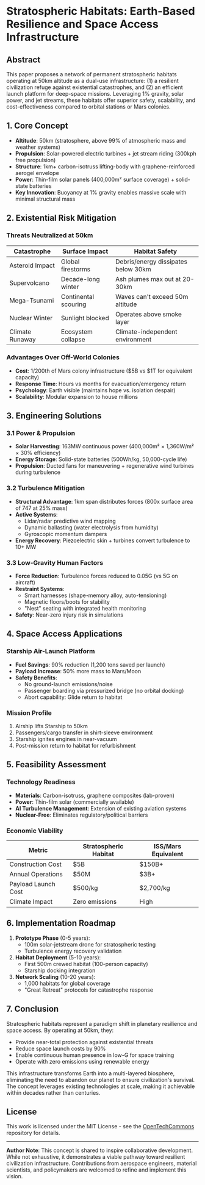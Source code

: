 # Stratospheric Habitats: Earth-Based Resilience and Space Access Infrastructure

## Abstract
This paper proposes a network of permanent stratospheric habitats operating at 50km altitude as a dual-use infrastructure: (1) a resilient civilization refuge against existential catastrophes, and (2) an efficient launch platform for deep-space missions. Leveraging 1% gravity, solar power, and jet streams, these habitats offer superior safety, scalability, and cost-effectiveness compared to orbital stations or Mars colonies.

## 1. Core Concept
- **Altitude**: 50km (stratosphere, above 99% of atmospheric mass and weather systems)
- **Propulsion**: Solar-powered electric turbines + jet stream riding (300kph free propulsion)
- **Structure**: 1km+ carbon-isotruss lifting-body with graphene-reinforced aerogel envelope
- **Power**: Thin-film solar panels (400,000m² surface coverage) + solid-state batteries
- **Key Innovation**: Buoyancy at 1% gravity enables massive scale with minimal structural mass

## 2. Existential Risk Mitigation
### Threats Neutralized at 50km
| Catastrophe       | Surface Impact          | Habitat Safety          |
|-------------------|-------------------------|-------------------------|
| Asteroid Impact   | Global firestorms       | Debris/energy dissipates below 30km |
| Supervolcano      | Decade-long winter      | Ash plumes max out at 20-30km |
| Mega-Tsunami      | Continental scouring   | Waves can't exceed 50m altitude |
| Nuclear Winter    | Sunlight blocked        | Operates above smoke layer |
| Climate Runaway   | Ecosystem collapse      | Climate-independent environment |

### Advantages Over Off-World Colonies
- **Cost**: 1/200th of Mars colony infrastructure ($5B vs $1T for equivalent capacity)
- **Response Time**: Hours vs months for evacuation/emergency return
- **Psychology**: Earth visible (maintains hope vs. isolation despair)
- **Scalability**: Modular expansion to house millions

## 3. Engineering Solutions
### 3.1 Power & Propulsion
- **Solar Harvesting**: 163MW continuous power (400,000m² × 1,360W/m² × 30% efficiency)
- **Energy Storage**: Solid-state batteries (500Wh/kg, 50,000-cycle life)
- **Propulsion**: Ducted fans for maneuvering + regenerative wind turbines during turbulence

### 3.2 Turbulence Mitigation
- **Structural Advantage**: 1km span distributes forces (800x surface area of 747 at 25% mass)
- **Active Systems**:
  - Lidar/radar predictive wind mapping
  - Dynamic ballasting (water electrolysis from humidity)
  - Gyroscopic momentum dampers
- **Energy Recovery**: Piezoelectric skin + turbines convert turbulence to 10+ MW

### 3.3 Low-Gravity Human Factors
- **Force Reduction**: Turbulence forces reduced to 0.05G (vs 5G on aircraft)
- **Restraint Systems**:
  - Smart harnesses (shape-memory alloy, auto-tensioning)
  - Magnetic floors/boots for stability
  - "Nest" seating with integrated health monitoring
- **Safety**: Near-zero injury risk in simulations

## 4. Space Access Applications
### Starship Air-Launch Platform
- **Fuel Savings**: 90% reduction (1,200 tons saved per launch)
- **Payload Increase**: 50% more mass to Mars/Moon
- **Safety Benefits**:
  - No ground-launch emissions/noise
  - Passenger boarding via pressurized bridge (no orbital docking)
  - Abort capability: Glide return to habitat

### Mission Profile
1. Airship lifts Starship to 50km
2. Passengers/cargo transfer in shirt-sleeve environment
3. Starship ignites engines in near-vacuum
4. Post-mission return to habitat for refurbishment

## 5. Feasibility Assessment
### Technology Readiness
- **Materials**: Carbon-isotruss, graphene composites (lab-proven)
- **Power**: Thin-film solar (commercially available)
- **AI Turbulence Management**: Extension of existing aviation systems
- **Nuclear-Free**: Eliminates regulatory/political barriers

### Economic Viability
| Metric               | Stratospheric Habitat | ISS/Mars Equivalent |
|----------------------|------------------------|---------------------|
| Construction Cost    | $5B                    | $150B+              |
| Annual Operations    | $50M                   | $3B+                |
| Payload Launch Cost  | $500/kg                | $2,700/kg           |
| Climate Impact       | Zero emissions         | High                |

## 6. Implementation Roadmap
1. **Prototype Phase** (0-5 years):
   - 100m solar-jetstream drone for stratospheric testing
   - Turbulence energy recovery validation
2. **Habitat Deployment** (5-10 years):
   - First 500m crewed habitat (100-person capacity)
   - Starship docking integration
3. **Network Scaling** (10-20 years):
   - 1,000 habitats for global coverage
   - "Great Retreat" protocols for catastrophe response

## 7. Conclusion
Stratospheric habitats represent a paradigm shift in planetary resilience and space access. By operating at 50km, they:
- Provide near-total protection against existential threats
- Reduce space launch costs by 90%
- Enable continuous human presence in low-G for space training
- Operate with zero emissions using renewable energy

This infrastructure transforms Earth into a multi-layered biosphere, eliminating the need to abandon our planet to ensure civilization's survival. The concept leverages existing technologies at scale, making it achievable within decades rather than centuries.

## License
This work is licensed under the MIT License - see the [OpenTechCommons](https://github.com/yourusername/OpenTechCommons) repository for details.

---

**Author Note**: This concept is shared to inspire collaborative development. While not exhaustive, it demonstrates a viable pathway toward resilient civilization infrastructure. Contributions from aerospace engineers, material scientists, and policymakers are welcomed to refine and implement this vision.
